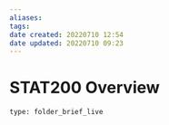 ```yaml
---
aliases: 
tags: 
date created: 20220710 12:54
date updated: 20220710 09:23
---
```


# STAT200 Overview

 

```ccard
type: folder_brief_live
```

 
